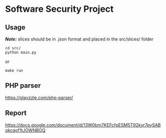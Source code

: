# Software Security Project


## Usage
*__Note:__* slices should be in .json format and placed in the src/slices/ folder

    cd src/
    python main.py
	
or
	
	make run
	


## PHP parser
https://glayzzle.com/php-parser/


	
## Report
https://docs.google.com/document/d/13W0bm7KEFcfpESM5T92kyr7pySABokcqof1tJOWNBGQ
	
